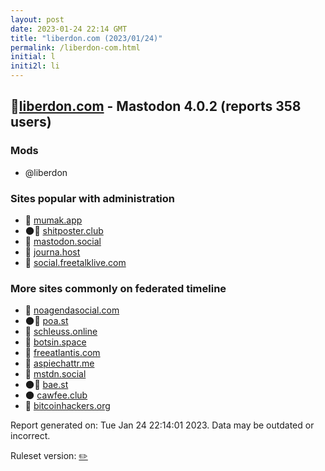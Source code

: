 ```yaml
---
layout: post
date: 2023-01-24 22:14 GMT
title: "liberdon.com (2023/01/24)"
permalink: /liberdon-com.html
initial: l
initi2l: li
---
```


## 🐘[liberdon.com](https://liberdon.com) - Mastodon 4.0.2 (reports 358 users)

### Mods
 * @liberdon

### Sites popular with administration

* 🐘 [mumak.app](/mumak-app.html)
* 🌑🧸 [shitposter.club](/shitposter-club.html)
* 🐘 [mastodon.social](/mastodon-social.html)
* 🐘 [journa.host](/journa-host.html)
* 🐘 [social.freetalklive.com](/social-freetalklive-com.html)

### More sites commonly on federated timeline

* 🐘 [noagendasocial.com](/noagendasocial-com.html)
* 🌑🧸 [poa.st](/poa-st.html)
* 🐘 [schleuss.online](/schleuss-online.html)
* 🐘 [botsin.space](/botsin-space.html)
* 🐘 [freeatlantis.com](/freeatlantis-com.html)
* 🐘 [aspiechattr.me](/aspiechattr-me.html)
* 🐘 [mstdn.social](/mstdn-social.html)
* 🌑🧸 [bae.st](/bae-st.html)
* 🌑 [cawfee.club](/cawfee-club.html)
* 🐘 [bitcoinhackers.org](/bitcoinhackers-org.html)

Report generated on: Tue Jan 24 22:14:01 2023. Data may be outdated or incorrect.

Ruleset version: [✏️](/version-pencil)
